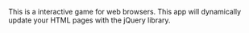This is a interactive game for web browsers. This app will dynamically update your HTML pages with the jQuery library.
